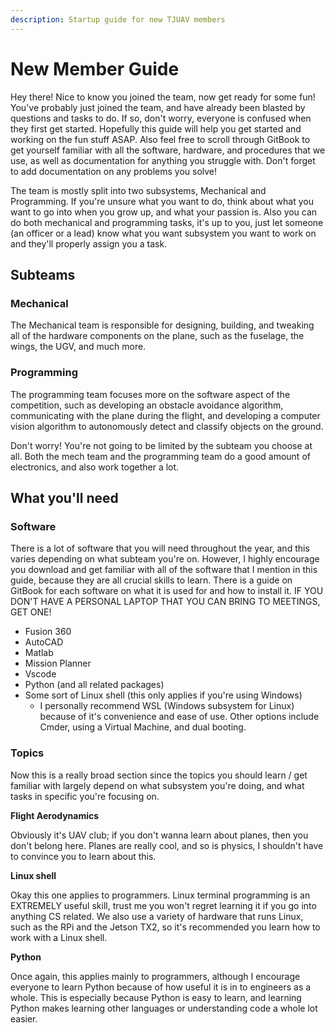 ```yaml
---
description: Startup guide for new TJUAV members
---
```


# New Member Guide

Hey there! Nice to know you joined the team, now get ready for some fun! You've probably just joined the team, and have already been blasted by questions and tasks to do. If so, don't worry, everyone is confused when they first get started. Hopefully this guide will help you get started and working on the fun stuff ASAP. Also feel free to scroll through GitBook to get yourself familiar with all the software, hardware, and procedures that we use, as well as documentation for anything you struggle with. Don't forget to add documentation on any problems you solve!

The team is mostly split into two subsystems, Mechanical and Programming. If you're unsure what you want to do, think about what you want to go into when you grow up, and what your passion is. Also you can do both mechanical and programming tasks, it's up to you, just let someone \(an officer or a lead\) know what you want subsystem you want to work on and they'll properly assign you a task.

## Subteams

### Mechanical

The Mechanical team is responsible for designing, building, and tweaking all of the hardware components on the plane, such as the fuselage, the wings, the UGV, and much more.

### Programming

The programming team focuses more on the software aspect of the competition, such as developing an obstacle avoidance algorithm, communicating with the plane during the flight, and developing a computer vision algorithm to autonomously detect and classify objects on the ground.

Don't worry! You're not going to be limited by the subteam you choose at all. Both the mech team and the programming team do a good amount of electronics, and also work together a lot.

## What you'll need

### Software

There is a lot of software that you will need throughout the year, and this varies depending on what subteam you're on. However, I highly encourage you download and get familiar with all of the software that I mention in this guide, because they are all crucial skills to learn. There is a guide on GitBook for each software on what it is used for and how to install it. IF YOU DON'T HAVE A PERSONAL LAPTOP THAT YOU CAN BRING TO MEETINGS, GET ONE!

* Fusion 360
* AutoCAD
* Matlab
* Mission Planner
* Vscode
* Python \(and all related packages\)
* Some sort of Linux shell \(this only applies if you're using Windows\)
  * I personally recommend WSL \(Windows subsystem for Linux\) because of it's convenience and ease of use. Other options include Cmder, using a Virtual Machine, and dual booting.

### Topics

Now this is a really broad section since the topics you should learn / get familiar with largely depend on what subsystem you're doing, and what tasks in specific you're focusing on.

**Flight Aerodynamics**

Obviously it's UAV club; if you don't wanna learn about planes, then you don't belong here. Planes are really cool, and so is physics, I shouldn't have to convince you to learn about this.

**Linux shell**

Okay this one applies to programmers. Linux terminal programming is an EXTREMELY useful skill, trust me you won't regret learning it if you go into anything CS related. We also use a variety of hardware that runs Linux, such as the RPi and the Jetson TX2, so it's recommended you learn how to work with a Linux shell.

**Python**

Once again, this applies mainly to programmers, although I encourage everyone to learn Python because of how useful it is in to engineers as a whole. This is especially because Python is easy to learn, and learning Python makes learning other languages or understanding code a whole lot easier.



